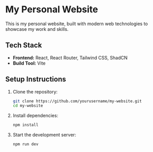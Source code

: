 # My Personal Website

This is my personal website, built with modern web technologies to showcase my work and skills.

## Tech Stack

- **Frontend:** React, React Router, Tailwind CSS, ShadCN
- **Build Tool:** Vite

## Setup Instructions

1. Clone the repository:
   ```sh
   git clone https://github.com/yourusername/my-website.git
   cd my-website
   ```
2. Install dependencies:
   ```sh
   npm install
   ```
3. Start the development server:
   ```sh
   npm run dev
   ```

